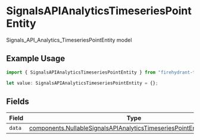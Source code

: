 # SignalsAPIAnalyticsTimeseriesPointEntity

Signals_API_Analytics_TimeseriesPointEntity model

## Example Usage

```typescript
import { SignalsAPIAnalyticsTimeseriesPointEntity } from "firehydrant-typescript-sdk/models/components";

let value: SignalsAPIAnalyticsTimeseriesPointEntity = {};
```

## Fields

| Field                                                                                                                                                              | Type                                                                                                                                                               | Required                                                                                                                                                           | Description                                                                                                                                                        |
| ------------------------------------------------------------------------------------------------------------------------------------------------------------------ | ------------------------------------------------------------------------------------------------------------------------------------------------------------------ | ------------------------------------------------------------------------------------------------------------------------------------------------------------------ | ------------------------------------------------------------------------------------------------------------------------------------------------------------------ |
| `data`                                                                                                                                                             | [components.NullableSignalsAPIAnalyticsTimeseriesPointEntityMetricEntity](../../models/components/nullablesignalsapianalyticstimeseriespointentitymetricentity.md) | :heavy_minus_sign:                                                                                                                                                 | N/A                                                                                                                                                                |